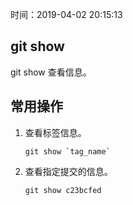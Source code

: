 时间：2019-04-02 20:15:13 

## git show

git show 查看信息。

## 常用操作 

1. 查看标签信息。

    ```
    git show `tag_name`
    ```

2. 查看指定提交的信息。

    ```
    git show c23bcfed	
    ```